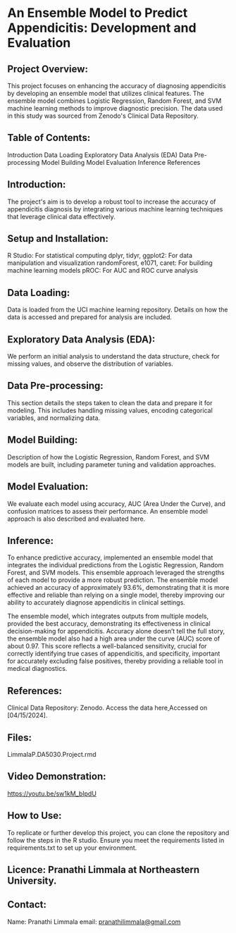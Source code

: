 # An Ensemble Model to Predict Appendicitis: Development and Evaluation

## Project Overview:
This project focuses on enhancing the accuracy of diagnosing appendicitis by developing an ensemble model that utilizes clinical features. The ensemble model combines Logistic Regression, Random Forest, and SVM machine learning methods to improve diagnostic precision. The data used in this study was sourced from Zenodo's Clinical Data Repository.

## Table of Contents:
Introduction
Data Loading
Exploratory Data Analysis (EDA)
Data Pre-processing
Model Building
Model Evaluation
Inference
References

## Introduction:
The project's aim is to develop a robust tool to increase the accuracy of appendicitis diagnosis by integrating various machine learning techniques that leverage clinical data effectively.

## Setup and Installation:
R Studio: For statistical computing
dplyr, tidyr, ggplot2: For data manipulation and visualization
randomForest, e1071, caret: For building machine learning models
pROC: For AUC and ROC curve analysis

## Data Loading:
Data is loaded from the UCI machine learning repository. Details on how the data is accessed and prepared for analysis are included.

## Exploratory Data Analysis (EDA):
We perform an initial analysis to understand the data structure, check for missing values, and observe the distribution of variables.

## Data Pre-processing:
This section details the steps taken to clean the data and prepare it for modeling. This includes handling missing values, encoding categorical variables, and normalizing data.

## Model Building:
Description of how the Logistic Regression, Random Forest, and SVM models are built, including parameter tuning and validation approaches.

## Model Evaluation:
We evaluate each model using accuracy, AUC (Area Under the Curve), and confusion matrices to assess their performance. An ensemble model approach is also described and evaluated here.

## Inference:

To enhance predictive accuracy, implemented an ensemble model that integrates the individual predictions from the Logistic Regression, Random Forest, and SVM models. This ensemble approach leveraged the strengths of each model to provide a more robust prediction. The ensemble model achieved an accuracy of approximately 93.6%, demonstrating that it is more effective and reliable than relying on a single model, thereby improving our ability to accurately diagnose appendicitis in clinical settings.

The ensemble model, which integrates outputs from multiple models, provided the best accuracy, demonstrating its effectiveness in clinical decision-making for appendicitis. Accuracy alone doesn’t tell the full story, the ensemble model also had a high area under the curve (AUC) score of about 0.97. This score reflects a well-balanced sensitivity, crucial for correctly identifying true cases of appendicitis, and specificity, important for accurately excluding false positives, thereby providing a reliable tool in medical diagnostics.

## References:
Clinical Data Repository: Zenodo. Access the data here[   ](https://zenodo.org/records/7669442/files/app_data.xlsx?download=1) Accessed on [04/15/2024].

## Files:
LimmalaP.DA5030.Project.rmd

## Video Demonstration:
https://youtu.be/sw1kM_bIpdU 
## How to Use:
To replicate or further develop this project, you can clone the repository and follow the steps in the R studio. Ensure you meet the requirements listed in requirements.txt to set up your environment.

## Licence: Pranathi Limmala at Northeastern University.

## Contact:
Name: Pranathi Limmala 
email: pranathilimmala@gmail.com
